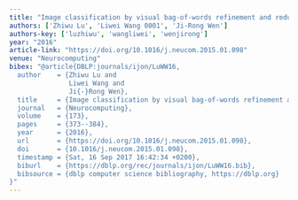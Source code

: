 ```yaml
---
title: "Image classification by visual bag-of-words refinement and reduction"
authors: ['Zhiwu Lu', 'Liwei Wang 0001', 'Ji-Rong Wen']
authors-key: ['luzhiwu', 'wangliwei', 'wenjirong']
year: "2016"
article-link: "https://doi.org/10.1016/j.neucom.2015.01.098"
venue: "Neurocomputing"
bibex: "@article{DBLP:journals/ijon/LuWW16,
  author    = {Zhiwu Lu and
               Liwei Wang and
               Ji{-}Rong Wen},
  title     = {Image classification by visual bag-of-words refinement and reduction},
  journal   = {Neurocomputing},
  volume    = {173},
  pages     = {373--384},
  year      = {2016},
  url       = {https://doi.org/10.1016/j.neucom.2015.01.098},
  doi       = {10.1016/j.neucom.2015.01.098},
  timestamp = {Sat, 16 Sep 2017 16:42:34 +0200},
  biburl    = {https://dblp.org/rec/journals/ijon/LuWW16.bib},
  bibsource = {dblp computer science bibliography, https://dblp.org}
}"
---
```

